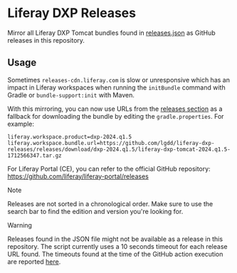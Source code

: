 # Liferay DXP Releases

Mirror all Liferay DXP Tomcat bundles found in [releases.json](https://raw.githubusercontent.com/lgdd/liferay-product-info/main/releases.json) as GitHub releases in this repository.

## Usage

Sometimes `releases-cdn.liferay.com` is slow or unresponsive which has an impact in Liferay workspaces when running the `initBundle` command with Gradle or `bundle-support:init` with Maven.

With this mirroring, you can now use URLs from the [releases section](https://github.com/lgdd/liferay-dxp-releases/releases) as a fallback for downloading the bundle by editing the `gradle.properties`. For example:

```properties
liferay.workspace.product=dxp-2024.q1.5
liferay.workspace.bundle.url=https://github.com/lgdd/liferay-dxp-releases/releases/download/dxp-2024.q1.5/liferay-dxp-tomcat-2024.q1.5-1712566347.tar.gz
```

For Liferay Portal (CE), you can refer to the official GitHub repository: https://github.com/liferay/liferay-portal/releases

> [!NOTE]
> Releases are not sorted in a chronological order. Make sure to use the search bar to find the edition and version you're looking for.

> [!WARNING]
> Releases found in the JSON file might not be available as a release in this repository. The script currently uses a 10 seconds timeout for each release URL found. The timeouts found at the time of the GitHub action execution are reported [here](timeout.md).